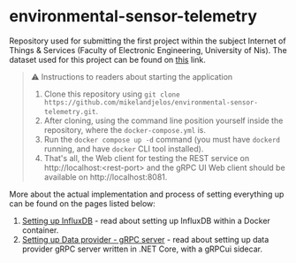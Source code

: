 # environmental-sensor-telemetry

Repository used for submitting the first project within the subject Internet of Things & Services (Faculty of Electronic Engineering, University of Nis).
The dataset used for this project can be found on [this](https://www.kaggle.com/datasets/garystafford/environmental-sensor-data-132k?resource=download) link.

> ⚠️ Instructions to readers about starting the application
>
> 1. Clone this repository using `git clone https://github.com/mikelandjelos/environmental-sensor-telemetry.git`.
> 2. After cloning, using the command line position yourself inside the repository, where the `docker-compose.yml` is.
> 3. Run the `docker compose up -d` command (you must have `dockerd` running, and have `docker` CLI tool installed).
> 4. That's all, the Web client for testing the REST service on http://localhost:\<rest-port> and the gRPC UI Web client should be available on http://localhost:8081.

More about the actual implementation and process of setting everything up can be found on the pages listed below:

1. [Setting up InfluxDB](./influx/Setting%20up%20InfluxDB.md) - read about setting up InfluxDB within a Docker container.
2. [Setting up Data provider - gRPC server](./EnvironmentalSensorTelemetry/Setting%20up%20Data%20provider.md) - read about setting up data provider gRPC server written in .NET Core, with a gRPCui sidecar.
